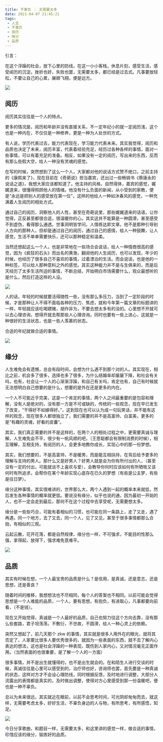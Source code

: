 ```yaml
---
title: 不辜负 ｜ 无需要太多
date: 2021-04-07 21:45:21
tags: 
 - 人生
 - 不辜负
 - 阅历
 - 缘分
 - 品质
---
```


引言：

在这个浮躁的社会，放下心里的防线，在这一小小客栈，休息片刻，感受生活，感受阅历的沉淀。挫折也好，失败也罢，无需要太多，都已经是过去式。凡事要放轻松，不要让自己的心累，展翅飞翔，便是远方。

![](https://dubuqingfeng.oss-cn-hongkong.aliyuncs.com/blog/life/202104-bugufu-wuxuyaotaiduo-01.webp)

## 阅历

阅历其实往往是一个人的特点。

更多的情况是，阅历和年龄并没有直接关系，不一定年纪小的就一定阅历浅，这个也是一种内在，不仅仅是一种修养，更是一种为人处世的方式。

有人说，学历代表过去，能力代表现在，学习能力代表未来。其实我觉得，阅历和品质也决定了未来，阅历丰富，代表着经验充足，经历过各种各样的事情，面对一些事情，可以有着充足的准备。相反，如果没有一定的阅历，写出来的东西，反而有那么些假大空，给人一种没有灵魂的感觉。

在写的时候，突然想到了这么一个人，大家都对他的说话方式赞不绝口，之前主持的《康熙来了》，现在目前在《奇葩说》担当嘉宾，还出过一些畅销书《蔡康永的说话之道》，我想大家应该都知道了。他主持的风格，自然得体，嘉宾的感觉，娓娓道来，很懂得照顾他人的情绪。他没有什么负面的新闻，从小受到的家教，便是"永远是把别人的感受放在第一位"，这样的他给人一种如沐春风的感觉，一种充满着人生阅历的相处方式。

通过自己的阅历，洞察他人的人性，甚至在奇葩说里，那些娓娓道来的话语，让你觉得，正反甚至都很合适，很温暖你的心。其实这并不能算是一种圆滑，甚至感受不到虚伪，看得那么通透。世事洞明皆学问，人情练达即文章。他不是那种引导别人方向的那种人，但却是通过自己的阅历，通过自己的感情，给人一种鼓舞，让人感觉，生活不单单需要快乐，还可以那种稳定和温柔。

当然还想起这么一个人，也是非常地在一些场合会说话，给人一种情商很高的感觉，因为《疯狂的石头》而出名的黄渤，翻阅他的人生阅历，也可以发现，年少的时候，也经历了很多自己不喜欢的事情，过着漂泊的生活。而会说话，也是他的一种标签，可以给人那种意料之外的感觉。其实这种能力并不是与生俱来的，而是后天经历了太多生活所迫的事情，不断总结，开始明白市场需要什么，观众最想听的是什么，然后打造这样的人设。

![](https://dubuqingfeng.oss-cn-hongkong.aliyuncs.com/blog/life/202104-bugufu-wuxuyaotaiduo-02.png)

人的话，年轻的时候就要活得随性一些，没有那么多压力，当到了一定阶段的时候，才是那种让人不得不面临各种的压力、焦虑，就和今年第一篇文章的标题讲的一样，年轻就应该吃喝嫖赌，胡作非为，不要去想太多有的没的。心里想不开就可以去心理咨询，想得开就去帮那些人心理咨询。同时也要有一些上进心，这就是一种很好的生活状态，也是一些人羡慕的状态。

合适的年纪就做合适的事情。

![](https://dubuqingfeng.oss-cn-hongkong.aliyuncs.com/blog/life/202104-bugufu-wuxuyaotaiduo-03.webp)

## 缘分

人生难免会有遗憾，总会有段时间，会想为什么遇不到那个对的人。其实现在，相比之前，机会多了很多，选择也多了很多，为什么结婚率却屡屡下降，和社会有关吗，也有，社会让一个人的心渐渐浮躁，和自己有关吗，肯定也有，自己有时候就无法想明白自己想要的是什么，想要的是外在还是更多的内在。

一个人不可能近乎完美，这是一个肯定的事情，两个人之间最重要的是包容和理解，没有人是绝对的，没有那一方是不可或缺的，传统的一些观念，现在早已发生了改变，“干得好不如嫁得好。”，这到现在也可以认为成一句玩笑话，并不能有这样的观念，现在很多人都很独立了，我们需要的并不是高富帅、白富美，更多的是“有趣的灵魂，好看的皮囊”。

其实，我们真正需要的并不是这样的，在两个人的相处过程之中，更需要真诚与理解，人生难免会不平，很少有一帆风顺的吧，（王思聪都会有限制消费的时候），相互理解，互相支持，有阅历的人，会更多地教你成长，实现心中的那一份梦想。

其实，我们想要的，不是高富帅，不是暖男，而是能互相扶持，在背后给予更多的理解与支持的男人。那什么又是好男人？好男人就是会为你有所付出的人，（甚至没有一定的付出，可能就谈不上喜欢与爱），会教导你何时应该如何有所牺牲又该何时有所追求，会帮你在某个年龄实现心底存在已久的梦想（有些是公主梦，有些是往日梦）。

缘分这种事情，其实很难讲的，世界那么大，两个人遇到一起的概率本来就低，然后发生各种事情的概率就更低。要说没有缘分，似乎也说的通，因为最初一开始的人，也不一定会走到最后，那何不在这个过程中去享受呢，无需要想太多。

缘分是一些些巧合，可能有着相似的习惯，也可能在同一条路上，走了又走，遇了再遇，同一个地方，去了又去，同一个人，见了又见，甚至于很多事情都那么合拍，有相似的三观。

云起云散，花开花落，都是自然规律，缘分也一样，不可强求，不能目的性那么强，拿得起，放得下，强求难免意难平。

![](https://dubuqingfeng.oss-cn-hongkong.aliyuncs.com/blog/life/202104-bugufu-wuxuyaotaiduo-04.webp)

## 品质

其实有时候在想，一个人最宝贵的品质是什么？是信用，是真诚，还是意志，还是思想，还是善良？

随着时间的推移，我想想法也不尽相同，每个人的答案也不相同。以前可能会觉得思想是一个人难能的品质，一个人，要有思想，有抱负，有进取心，凡事都要向前看，（不是钱）。

现在又开始觉得，真诚是一个人最好的品质，自己也努力往这个方向去靠，没有那么些套路，君子坦荡荡，不敷衍，不世故，不圆滑，给人一种心灵上的依赖。

突然又想起了，前几天那个 zkw 的事情，其实就是很多人用外在的眼光，就将其否定了，人家要比很多人要优秀很多的，就因为一些表面的东西，就不去了解内心表达的想法，这也是社会浮躁的一种表现，既伤到人家内心，又对情况毫无正面作用。（当然表面的也很重要，是了解一个人的一方面）

很多事情，并不是出生就懂得的，也不是出生就会的。在和陌生人进行交谈的时候，真诚往往是心里可以感受到的，治疗师也好，咨询师也罢，首先要是一种真诚的状态，这样对方才不会设心理防线，同时根据反馈，及时地进行调整，大部分人流露出的表情都是真实的，及时做出调整，使得对方心里感受到那一份温暖吧，便也是一种不辜负。

总以为未来很远，其实就近在眼前，以前不会思考时间，可光阴却匆匆而去，就这样，无需要考虑太多，好好生活，不辜负身边的人与物，有所思考，有所感悟，知足。

![](https://dubuqingfeng.oss-cn-hongkong.aliyuncs.com/blog/life/202104-bugufu-wuxuyaotaiduo-05.webp)

今日分享歌曲，和题目一样，无需要太多，和这里讲的感觉一样，做合适的事情，珍惜应该的缘分，锻炼好的品质。

